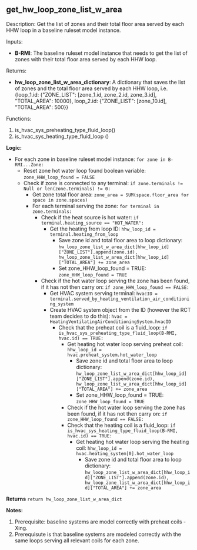 
## get_hw_loop_zone_list_w_area

Description: Get the list of zones and their total floor area served by each HHW loop in a baseline ruleset model instance.  

Inputs:  
- **B-RMI**: The baseline ruleset model instance that needs to get the list of zones with their total floor area served by each HHW loop.

Returns: 
- **hw_loop_zone_list_w_area_dictionary**: A dictionary that saves the list of zones and the total floor area served by each HHW loop, i.e. {loop_1.id: {"ZONE_LIST": [zone_1.id, zone_2.id, zone_3.id], "TOTAL_AREA": 10000}, loop_2.id: {"ZONE_LIST": [zone_10.id], "TOTAL_AREA": 500}}

Functions:  
1. is_hvac_sys_preheating_type_fluid_loop() 
2. is_hvac_sys_heating_type_fluid_loop ()


**Logic:**   

- For each zone in baseline ruleset model instance: `for zone in B-RMI...Zone:`
  - Reset zone hot water loop found boolean variable: `zone_HHW_loop_found = FALSE`  
  - Check if zone is connected to any terminal: `if zone.terminals != Null or len(zone.terminals) != 0:`
    - Get zone total floor area: `zone_area = SUM(space.floor_area for space in zone.spaces)`
    - For each terminal serving the zone: `for terminal in zone.terminals:`
      - Check if the heat source is hot water: `if terminal.heating_source == "HOT_WATER":`  
        - Get the heating from loop ID: `hhw_loop_id = terminal.heating_from_loop`
          - Save zone id and total floor area to loop dictionary: `hw_loop_zone_list_w_area_dict[hhw_loop_id]["ZONE_LIST"].append(zone.id), hw_loop_zone_list_w_area_dict[hhw_loop_id]["TOTAL_AREA"] += zone_area`
          - Set zone_HHW_loop_found = TRUE: `zone_HHW_loop_found = TRUE`  
      - Check if the hot water loop serving the zone has been found, if it has not then carry on: `if zone_HHW_loop_found == FALSE:`
        - Get HVAC system serving terminal: `hvacID = terminal.served_by_heating_ventilation_air_conditioning_system`
        - Create HVAC system object from the ID (however the RCT team decides to do this): `hvac = HeatingVentilatingAirConditioningSystem.hvacID`
          - Check that the preheat coil is a fluid_loop: `if is_hvac_sys_preheating_type_fluid_loop(B-RMI, hvac.id) == TRUE:`   
            - Get heating hot water loop serving preheat coil: `hhw_loop_id = hvac.preheat_system.hot_water_loop`
              - Save zone id and total floor area to loop dictionary: `hw_loop_zone_list_w_area_dict[hhw_loop_id]["ZONE_LIST"].append(zone.id), hw_loop_zone_list_w_area_dict[hhw_loop_id]["TOTAL_AREA"] += zone_area`
              - Set zone_HHW_loop_found = TRUE: `zone_HHW_loop_found = TRUE`  
            - Check if the hot water loop serving the zone has been found, if it has not then carry on: `if zone_HHW_loop_found == FALSE:`
            - Check that the heating coil is a fluid_loop: `if is_hvac_sys_heating_type_fluid_loop(B-RMI, hvac.id) == TRUE:`   
               - Get heating hot water loop serving the heating coil: `hhw_loop_id = hvac.heating_system[0].hot_water_loop`
                 - Save zone id and total floor area to loop dictionary: `hw_loop_zone_list_w_area_dict[hhw_loop_id]["ZONE_LIST"].append(zone.id), hw_loop_zone_list_w_area_dict[hhw_loop_id]["TOTAL_AREA"] += zone_area`

**Returns** `return hw_loop_zone_list_w_area_dict`  

**Notes:**

1. Prerequisite: baseline systems are model correctly with preheat coils - Xing.
2. Prerequisute is that baseline systems are modeled correctly with the same loops serving all relevant coils for each zone. 
